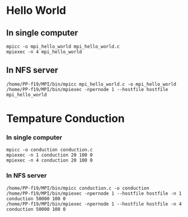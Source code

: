 # Hello World
## In single computer
	mpicc -o mpi_hello_world mpi_hello_world.c 
	mpiexec -n 4 mpi_hello_world

## In NFS server
	/home/PP-f19/MPI/bin/mpicc mpi_hello_world.c -o mpi_hello_world
	/home/PP-f19/MPI/bin/mpiexec -npernode 1 --hostfile hostfile mpi_hello_world
	
# Tempature Conduction
### In single computer
	mpicc -o conduction conduction.c
	mpiexec -n 1 conduction 20 100 0
	mpiexec -n 4 conduction 20 100 0

### In NFS server
	/home/PP-f19/MPI/bin/mpicc conduction.c -o conduction
	/home/PP-f19/MPI/bin/mpiexec -npernode 1 --hostfile hostfile -n 1 conduction 50000 100 0
	/home/PP-f19/MPI/bin/mpiexec -npernode 1 --hostfile hostfile -n 4 conduction 50000 100 0
